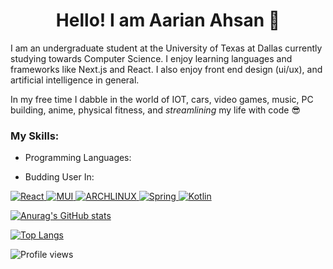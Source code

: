 <h1 align= "center"> Hello! I am Aarian Ahsan 👋 </h1>

<!--- bruh --->

I am an undergraduate student at the University of Texas at Dallas currently studying towards Computer Science. I enjoy learning languages and frameworks like Next.js and React. I also enjoy front end design (ui/ux), and artificial intelligence in general.

In my free time I dabble in the world of IOT, cars, video games, music, PC building, anime, physical fitness, and *streamlining* my life with code 😎 <br>

### My Skills:
- Programming Languages:

- Budding User In:
<a href="https://html.com/" target="_blank"> 
<img alt="React" src="https://img.shields.io/badge/React-20232A?style=for-the-badge&logo=react&logoColor=red">
</a>
  
<a href="https://html.com/" target="_blank"> 
<img alt="MUI" src="https://img.shields.io/badge/Material--UI-0081CB?style=for-the-badge&logo=material-ui&logoColor=white">
</a>
  
<!--- ADD URL FOR ARCH LINUX --->
  <a href="https://html.com/" target="_blank"> 
<img alt="ARCHLINUX" src="https://img.shields.io/badge/Arch_Linux-1793D1?style=for-the-badge&logo=arch-linux&logoColor=red">
</a>

  <a href="https://html.com/" target="_blank"> 
<img alt="Spring" src="https://img.shields.io/badge/Spring-6DB33F?style=for-the-badge&logo=spring&logoColor=red"
     </a>
  
  <a href="https://html.com/" target="_blank"> 
<img alt="Kotlin" src="https://img.shields.io/badge/Kotlin-0095D5?&style=for-the-badge&logo=kotlin&logoColor=red">
  </a>

[![Anurag's GitHub stats](https://github-readme-stats.vercel.app/api?username=aarian-a&theme=dracula)](https://github.com/aarian-a/github-readme-stats)

[![Top Langs](https://github-readme-stats.vercel.app/api/top-langs/?username=aarian-a&layout=compact&theme=dracula)](https://github.com/aarian-a/github-readme-stats)

![Profile views](https://gpvc.arturio.dev/Aarian-A)  
